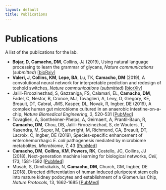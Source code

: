 ```yaml
---
layout: default
title: Publications
---
```


# Publications

A list of the publications for the lab.

 - **Bojar, D**, **Camacho, DM**, Collins, JJ (2019), Using natural language processing to learn the grammar of glycans, _Nature communications_ (_submitted_) [[bioRxiv](https://www.biorxiv.org/content/10.1101/2020.01.10.902114v1)]
 - **Valeri, J**, **Collins, KM**, **Lepe, BA**, Lu, TK, **Camacho, DM** (2019), A convolutional neural network for interpretable prediction and redesign of toehold switches, _Nature communications_ (_submitted_) [[biorXiv](https://www.biorxiv.org/content/10.1101/870055v1)]
 - Jalili-Firoozinezhad, S, Gazzaniga, FS, Calamari, EL, **Camacho, DM**, Fadel, C, Nestor, B, Cronce, MJ, Tovaglieri, A, Levy, O, Gregory, KE, Breault, DT, Cabral, JMS, Kasper, DL, Novak, R, Ingber, DE (2019),	A complex human gut microbiome cultured in an anaerobic intestine-on-a-chip, _Nature Biomedical Engineering_, 3, 520-531 [[PubMed](https://www.ncbi.nlm.nih.gov/pubmed/31086325)]
 - Tovaglieri, A, Sontheimer-Phelps, A, Geirnaert, A, Prantil-Baun, R, **Camacho, DM**, Chou, DB, Jalili-Firoozinezhad, S, de Wouters, T, Kasendra, M, Super, M, Cartwright, M, Richmond, CA, Breault, DT, Lacroix, C, Ingber, DE (2019), Species-specific enhancement of enterohemorrhagic _E. coli_ pathogenesis mediated by microbiome metabolites, _Microbiome_, 7, 43 [[PubMed](https://www.ncbi.nlm.nih.gov/pubmed/30890187)]
 - **Camacho, DM**, **Collins, KM**, **Powers, RK**, Costello, JC, Collins, JJ (2018), Next-generation machine learning for biological networks, _Cell_, 173, 1581-1592 [[PubMed](https://www.ncbi.nlm.nih.gov/pubmed/29887378)]
 - Musah, S, Dimitrakakis, N, **Camacho, DM**, Church, GM, Ingber, DE (2018), Directed differentiation of human induced pluripotent stem cells into mature kidney podocytes and establishment of a Glomerulus Chip, _Nature Protocols_, 13, 1662-1685 [[PubMed](https://www.ncbi.nlm.nih.gov/pubmed/29995874)]

